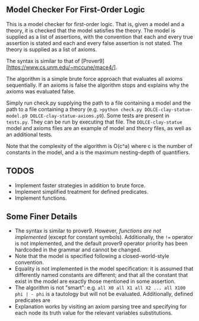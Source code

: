 ## Model Checker For First-Order Logic
This is a model checker for first-order logic. That is, given a model and a theory, it is checked that the model satisfies the theory. 
The model is supplied as a list of assertions, with the convention that each and every true assertion is stated and each and every false assertion is not stated. 
The theory is supplied as a list of axioms. 

The syntax is similar to that of [Prover9][https://www.cs.unm.edu/~mccune/mace4/].

The algorithm is a simple brute force approach that evaluates all axioms sequentially. If an axioms is false the algorithm stops and explains why the axioms was evaluated false. 

Simply run check.py supplying the path to a file containing a model and the path to a file containing a theory (e.g. `>python check.py DOLCE-clay-statue-model.p9 DOLCE-clay-statue-axioms.p9`).
Some tests are present in `tests.py`. They can be run by executing that file. The `DOLCE-clay-statue` model and axioms files are an example of model and theory files, as well as an additional tests.

Note that the complexity of the algorithm is O(c^a) where c is the number of constants in the model, and a is the maximum nesting-depth of quantifiers.   

## TODOS
- Implement faster strategies in addition to brute force. 
- Implement simplified treatment for defined predicates.
- Implement functions.

## Some Finer Details
- The syntax is similar to prover9. However, *functions are not implemented* (except for constant symbols). Additionally, the `!=` operator is not implemented, and the default prover9 operator priority has been hardcoded in the grammar and cannot be changed. 
- Note that the model is specified following a closed-world-style convention. 
- Equality is not implemented in the model specification: it is assumed that differently named constants are different; and that all the constant that exist in the model are exactly those mentioned in some assertion.  
- The algorithm is not "smart": e.g. `all X0 all X1 all X2 ... all X100 phi | - phi` is a tautology but will not be evaluated. Additionally, defined predicates are
- Explanation works by visiting an axiom parsing tree and specifying for each node its truth value for the relevant variables substitutions. 